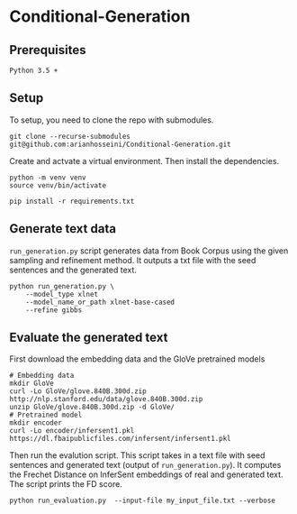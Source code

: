 # Conditional-Generation

## Prerequisites

```
Python 3.5 +
```

## Setup

To setup, you need to clone the repo with submodules. 
```
git clone --recurse-submodules git@github.com:arianhosseini/Conditional-Generation.git
```

Create and actvate a virtual environment. Then install the dependencies.
```
python -m venv venv
source venv/bin/activate

pip install -r requirements.txt
```

## Generate text data

`run_generation.py` script generates data from Book Corpus using the given 
sampling and refinement method. It outputs a txt file with the seed sentences 
and the generated text. 
```
python run_generation.py \ 
    --model_type xlnet 
    --model_name_or_path xlnet-base-cased
    --refine gibbs
```


## Evaluate the generated text
First download the embedding data and the GloVe pretrained models
```
# Embedding data
mkdir GloVe
curl -Lo GloVe/glove.840B.300d.zip http://nlp.stanford.edu/data/glove.840B.300d.zip
unzip GloVe/glove.840B.300d.zip -d GloVe/
# Pretrained model
mkdir encoder
curl -Lo encoder/infersent1.pkl https://dl.fbaipublicfiles.com/infersent/infersent1.pkl
```

Then run the evalution script. This script takes in a text file with seed 
sentences and generated text (output of `run_generation.py`). It computes
the Frechet Distance on InferSent embeddings of real and generated text.
The script prints the FD score.
```
python run_evaluation.py  --input-file my_input_file.txt --verbose
```


